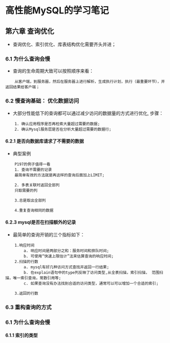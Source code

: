 # 高性能MySQL的学习笔记

## 第六章 查询优化
- 查询优化、索引优化、库表结构优化需要齐头并进；

### 6.1 为什么查询会慢
- 查询的生命周期大致可以按照顺序来看：
~~~
    从客户端，到服务器，然后在服务器上进行解析，生成执行计划，执行（最重要环节），并返回结果给客户端；
~~~

### 6.2 慢查询基础： 优化数据访问
- 大部分性能低下的查询都可以通过减少访问的数据量的方式进行优化, 步骤：
~~~
    1. 确认应用程序是否再检索大量超过需要的数据;
    2. 确认Mysql服务层是否在分析大量超过需要的数据行;
~~~

#### 6.2.1 是否向数据库请求了不需要的数据
- 典型案例
~~~
    P197的例子值得一看
    1. 查询不需要的记录
    最简单有效的方法就是再这样的查询后面加上LIMIT;

    2. 多表关联时返回全部列
    只取需要的列

    3.总是取出全部列

    4.重复查询相同的数据
~~~

#### 6.2.3 mysql是否在扫描额外的记录
- 最简单的查询开销的三个指标如下：
~~~
    1.响应时间
        a. 响应时间是两部分之和：服务时间和排队时间;
        b. 可使用“快速上限估计”法来估算查询的响应时间;
    2.扫描的行数
        a. mysql有好几种访问方式查找并返回一行结果;
        b. 在explain语句中的type列反映了访问类型,从全表扫描，索引扫描， 范围扫描，唯一索引查询，常数引用等;
        c. 如果查询没有办法找到合适的访问类型，通常可以可以增加一个合适的索引;

    3.返回的行数
~~~

### 6.3 重构查询的方式


### 6.1 为什么查询会慢
#### 6.1.1 索引的类型